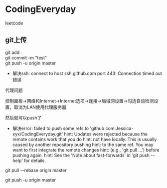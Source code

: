 # CodingEveryday
leetcode
## git上传
git add .<br>
git commit -m "test"<br>
git push -u origin master<br>

* 解决ssh: connect to host ssh.github.com port 443: Connection timed out错误

代理问题

控制面板->网络和Internet->Internet选项->连接->局域网设置->勾选自动检测设置，取消为LAN使用代理服务器

然后就可以push了

* 解决error: failed to push some refs to 'github.com:Jessica-xyx/CodingEveryday.git'
hint: Updates were rejected because the remote contains work that you do
hint: not have locally. This is usually caused by another repository pushing
hint: to the same ref. You may want to first integrate the remote changes
hint: (e.g., 'git pull ...') before pushing again.
hint: See the 'Note about fast-forwards' in 'git push --help' for details.

git pull --rebase origin master

git push -u origin master